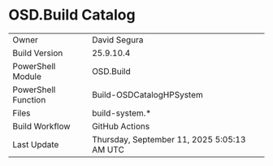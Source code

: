 ﻿# OSD.Build Catalog

| | |
|-|-|
| Owner | David Segura |
| Build Version | 25.9.10.4 |
| PowerShell Module | OSD.Build |
| PowerShell Function | Build-OSDCatalogHPSystem |
| Files | build-system.* |
| Build Workflow | GitHub Actions |
| Last Update | Thursday, September 11, 2025 5:05:13 AM UTC |
